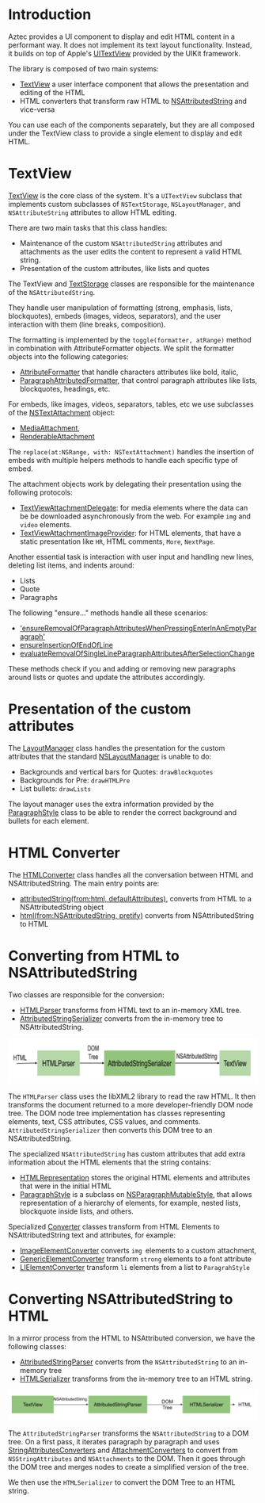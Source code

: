 # Introduction

Aztec provides a UI component to display and edit HTML content in a performant way. It does not implement its text layout functionality. Instead, it builds on top of Apple's [UITextView](https://developer.apple.com/documentation/uikit/uitextview) provided by the UIKit framework.  

The library is composed of two main systems:
 - [TextView](https://github.com/wordpress-mobile/AztecEditor-iOS/blob/develop/Aztec/Classes/TextKit/TextView.swift) a user interface component that allows the presentation and editing of the HTML
 - HTML converters that transform raw HTML to [NSAttributedString](https://developer.apple.com/documentation/foundation/nsattributedstring) and vice-versa

You can use each of the components separately, but they are all composed under the TextView class to provide a single element to display and edit HTML.

# TextView

[TextView](https://github.com/wordpress-mobile/AztecEditor-iOS/blob/develop/Aztec/Classes/TextKit/TextView.swift) is the core class of the system. It's a `UITextView` subclass that implements custom subclasses of `NSTextStorage`, `NSLayoutManager`, and `NSAttributeString` attributes to allow HTML editing.

There are two main tasks that this class handles:

 - Maintenance of the custom `NSAttributedString` attributes and attachments as the user edits the content to represent a valid HTML string. 
 - Presentation of the custom attributes, like lists and quotes

The TextView and [TextStorage](https://github.com/wordpress-mobile/AztecEditor-iOS/blob/develop/Aztec/Classes/TextKit/TextStorage.swift) classes are responsible for the maintenance of the `NSAttributedString`. 

They handle user manipulation of formatting (strong, emphasis, lists, blockquotes), embeds (images, videos, separators), and the user interaction with them (line breaks, composition).

The formatting is implemented by the `toggle(formatter, atRange)` method in combination with AttributeFormatter objects. We split the formatter objects into the following categories:
 - [AttributeFormatter](https://github.com/wordpress-mobile/AztecEditor-iOS/blob/develop/Aztec/Classes/Formatters/Base/AttributeFormatter.swift) that handle characters attributes like bold, italic, 
 - [ParagraphAttributedFormatter](https://github.com/wordpress-mobile/AztecEditor-iOS/blob/develop/Aztec/Classes/Formatters/Base/ParagraphAttributeFormatter.swift), that control paragraph attributes like lists, blockquotes, headings, etc.

For embeds, like images, videos, separators, tables, etc we use subclasses of the [NSTextAttachment](https://developer.apple.com/documentation/uikit/nstextattachment) object:
 - [MediaAttachment](https://github.com/wordpress-mobile/AztecEditor-iOS/blob/develop/Aztec/Classes/TextKit/MediaAttachment.swift), 
 - [RenderableAttachment](https://github.com/wordpress-mobile/AztecEditor-iOS/blob/develop/Aztec/Classes/TextKit/RenderableAttachment.swift)

The `replace(at:NSRange, with: NSTextAttachment)` handles the insertion of embeds with multiple helpers methods to handle each specific type of embed.

The attachment objects work by delegating their presentation using the following protocols:
 - [TextViewAttachmentDelegate](https://github.com/wordpress-mobile/AztecEditor-iOS/blob/develop/Aztec/Classes/TextKit/TextView.swift#L7): for media elements where the data can be be downloaded asynchronously from the web. For example `img` and `video` elements.
 - [TextViewAttachmentImageProvider](https://github.com/wordpress-mobile/AztecEditor-iOS/blob/develop/Aztec/Classes/TextKit/TextView.swift#L75): for HTML elements, that have a static presentation like `HR`, HTML comments, `More`, `NextPage`.

Another essential task is interaction with user input and handling new lines, deleting list items, and indents around:
 - Lists
 - Quote
 - Paragraphs

The following "ensure..." methods handle all these scenarios:
 - ['ensureRemovalOfParagraphAttributesWhenPressingEnterInAnEmptyParagraph'](https://github.com/wordpress-mobile/AztecEditor-iOS/blob/develop/Aztec/Classes/TextKit/TextView.swift#L1945)
 - [ensureInsertionOfEndOfLine](https://github.com/wordpress-mobile/AztecEditor-iOS/blob/develop/Aztec/Classes/TextKit/TextView.swift#L697)
 - [evaluateRemovalOfSingleLineParagraphAttributesAfterSelectionChange](https://github.com/wordpress-mobile/AztecEditor-iOS/blob/develop/Aztec/Classes/TextKit/TextView.swift#L1884)

These methods check if you and adding or removing new paragraphs around lists or quotes and update the attributes accordingly. 

# Presentation of the custom attributes

The [LayoutManager](https://github.com/wordpress-mobile/AztecEditor-iOS/blob/develop/Aztec/Classes/TextKit/LayoutManager.swift) class handles the presentation for the custom attributes that the standard [NSLayoutManager](https://developer.apple.com/documentation/uikit/nslayoutmanager) is unable to do:

 - Backgrounds and vertical bars for Quotes: `drawBlockquotes`
 - Backgrounds for Pre: `drawHTMLPre`
 - List bullets: `drawLists`

The layout manager uses the extra information provided by the [ParagraphStyle](https://github.com/wordpress-mobile/AztecEditor-iOS/blob/develop/Aztec/Classes/TextKit/ParagraphStyle.swift) class to be able to render the correct background and bullets for each element.

# HTML Converter

The [HTMLConverter](https://github.com/wordpress-mobile/AztecEditor-iOS/blob/develop/Aztec/Classes/NSAttributedString/Conversions/HTMLConverter.swift) class handles all the conversation between HTML and NSAttributedString. The main entry points are: 
 - [attributedString(from:html, defaultAttributes)](https://github.com/wordpress-mobile/AztecEditor-iOS/blob/develop/Aztec/Classes/NSAttributedString/Conversions/HTMLConverter.swift#L58), converts from HTML to a NSAttributedString object
 - [html(from:NSAttributedString, pretify)](https://github.com/wordpress-mobile/AztecEditor-iOS/blob/develop/Aztec/Classes/NSAttributedString/Conversions/HTMLConverter.swift#L110) converts from NSAttributedString to HTML

# Converting from HTML to NSAttributedString

Two classes are responsible for the conversion:
 - [HTMLParser](https://github.com/wordpress-mobile/AztecEditor-iOS/blob/develop/Aztec/Classes/Libxml2/Converters/In/HTMLParser.swift) transforms from HTML text to an in-memory XML tree.
 - [AttributedStringSerializer](https://github.com/wordpress-mobile/AztecEditor-iOS/blob/develop/Aztec/Classes/NSAttributedString/Conversions/AttributedStringSerializer.swift) converts from the in-memory tree to NSAttributedString.

<img src="resources/html_to_nsattributedstring.png">

The `HTMLParser` class uses the libXML2 library to read the raw HTML. It then transforms the document returned to a more developer-friendly DOM node tree.
The DOM node tree implementation has classes representing elements, text, CSS attributes, CSS values, and comments.
`AttributedStringSerializer` then converts this DOM tree to an NSAttributedString.

The specialized `NSAttributedString` has custom attributes that add extra information about the HTML elements that the string contains:
 - [HTMLRepresentation](https://github.com/wordpress-mobile/AztecEditor-iOS/blob/develop/Aztec/Classes/NSAttributedString/Attributes/HTMLRepresentation.swift) stores the original HTML elements and attributes that were in the initial HTML
 - [ParagraphStyle](https://github.com/wordpress-mobile/AztecEditor-iOS/blob/develop/Aztec/Classes/TextKit/ParagraphStyle.swift) is a subclass on [NSParagraphMutableStyle](https://github.com/wordpress-mobile/AztecEditor-iOS/blob/develop/Aztec/Classes/TextKit/ParagraphStyle.swift), that allows representation of a hierarchy of elements, for example, nested lists, blockquote inside lists, and others.

Specialized [Converter](https://github.com/wordpress-mobile/AztecEditor-iOS/blob/develop/Aztec/Classes/Converters/ElementsToAttributedString/Implementations/GenericElementConverter.swift) classes transform from HTML Elements to NSAttributedString text and attributes, for example:
 - [ImageElementConverter](https://github.com/wordpress-mobile/AztecEditor-iOS/blob/develop/Aztec/Classes/Converters/ElementsToAttributedString/Implementations/ImageElementConverter.swift) converts `img `elements to a custom attachment, 
 - [GenericElementConverter](https://github.com/wordpress-mobile/AztecEditor-iOS/blob/develop/Aztec/Classes/Converters/ElementsToAttributedString/Implementations/GenericElementConverter.swift) transform `strong` elements to a font attribute
 - [LIElementConverter](https://github.com/wordpress-mobile/AztecEditor-iOS/blob/develop/Aztec/Classes/Converters/ElementsToAttributedString/Implementations/GenericElementConverter.swift) transform `li` elements from a list to `ParagrahStyle`
 
# Converting NSAttributedString to HTML

In a mirror process from the HTML to NSAttributed conversion, we have the following classes:
 - [AttributedStringParser](https://github.com/wordpress-mobile/AztecEditor-iOS/blob/develop/Aztec/Classes/NSAttributedString/Conversions/AttributedStringParser.swift) converts from the `NSAttributedString` to an in-memory tree
 - [HTMLSerializer](https://github.com/wordpress-mobile/AztecEditor-iOS/blob/develop/Aztec/Classes/Libxml2/Converters/Out/HTMLSerializer.swift) transforms from the in-memory tree to an HTML string.

<img src="resources/nsattributedstring_to_html.png">

The `AttributedStringParser` transforms the `NSAttributedString` to a DOM tree. On a first pass, it iterates paragraph by paragraph and uses [StringAttributesConverters](https://github.com/wordpress-mobile/AztecEditor-iOS/blob/develop/Aztec/Classes/Converters/ElementsToAttributedString/Implementations/GenericElementConverter.swift) and [AttachmentConverters](https://github.com/wordpress-mobile/AztecEditor-iOS/blob/develop/Aztec/Classes/Converters/ElementsToAttributedString/Implementations/GenericElementConverter.swift) to convert from `NSStringAttributes` and `NSAttachments` to the DOM. 
Then it goes through the DOM tree and merges nodes to create a simplified version of the tree.

We then use the `HTMLSerializer` to convert the DOM Tree to an HTML string.




